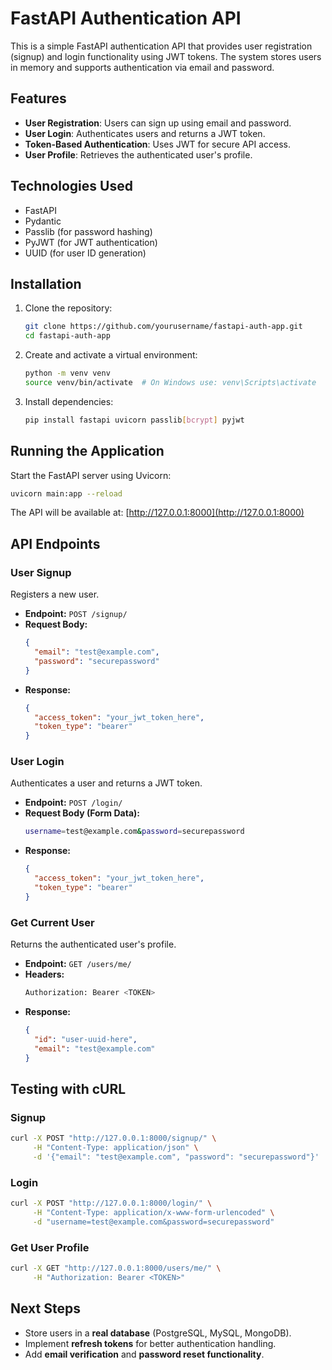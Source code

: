 # FastAPI Authentication API

This is a simple FastAPI authentication API that provides user registration (signup) and login functionality using JWT tokens. The system stores users in memory and supports authentication via email and password.

## Features

- **User Registration**: Users can sign up using email and password.
- **User Login**: Authenticates users and returns a JWT token.
- **Token-Based Authentication**: Uses JWT for secure API access.
- **User Profile**: Retrieves the authenticated user's profile.

## Technologies Used

- FastAPI
- Pydantic
- Passlib (for password hashing)
- PyJWT (for JWT authentication)
- UUID (for user ID generation)

## Installation

1. Clone the repository:
   ```sh
   git clone https://github.com/yourusername/fastapi-auth-app.git
   cd fastapi-auth-app
   ```
2. Create and activate a virtual environment:
   ```sh
   python -m venv venv
   source venv/bin/activate  # On Windows use: venv\Scripts\activate
   ```
3. Install dependencies:
   ```sh
   pip install fastapi uvicorn passlib[bcrypt] pyjwt
   ```

## Running the Application

Start the FastAPI server using Uvicorn:
```sh
uvicorn main:app --reload
```

The API will be available at: [http://127.0.0.1:8000](http://127.0.0.1:8000)

## API Endpoints

### **User Signup**
Registers a new user.

- **Endpoint:** `POST /signup/`
- **Request Body:**
  ```json
  {
    "email": "test@example.com",
    "password": "securepassword"
  }
  ```
- **Response:**
  ```json
  {
    "access_token": "your_jwt_token_here",
    "token_type": "bearer"
  }
  ```

### **User Login**
Authenticates a user and returns a JWT token.

- **Endpoint:** `POST /login/`
- **Request Body (Form Data):**
  ```sh
  username=test@example.com&password=securepassword
  ```
- **Response:**
  ```json
  {
    "access_token": "your_jwt_token_here",
    "token_type": "bearer"
  }
  ```

### **Get Current User**
Returns the authenticated user's profile.

- **Endpoint:** `GET /users/me/`
- **Headers:**
  ```sh
  Authorization: Bearer <TOKEN>
  ```
- **Response:**
  ```json
  {
    "id": "user-uuid-here",
    "email": "test@example.com"
  }
  ```

## Testing with cURL

### **Signup**
```sh
curl -X POST "http://127.0.0.1:8000/signup/" \
     -H "Content-Type: application/json" \
     -d '{"email": "test@example.com", "password": "securepassword"}'
```

### **Login**
```sh
curl -X POST "http://127.0.0.1:8000/login/" \
     -H "Content-Type: application/x-www-form-urlencoded" \
     -d "username=test@example.com&password=securepassword"
```

### **Get User Profile**
```sh
curl -X GET "http://127.0.0.1:8000/users/me/" \
     -H "Authorization: Bearer <TOKEN>"
```

## Next Steps
- Store users in a **real database** (PostgreSQL, MySQL, MongoDB).
- Implement **refresh tokens** for better authentication handling.
- Add **email verification** and **password reset functionality**.
